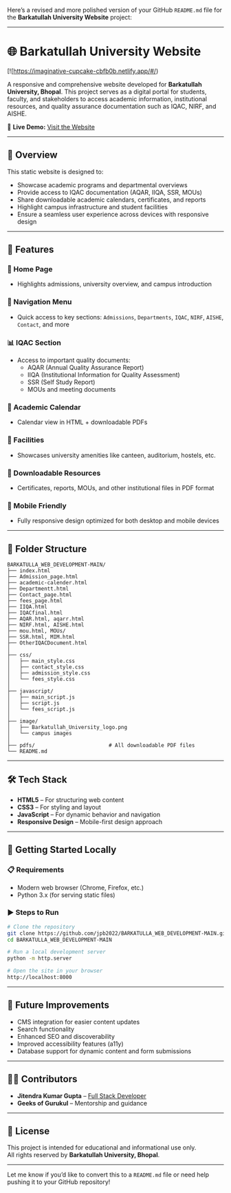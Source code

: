 Here’s a revised and more polished version of your GitHub `README.md` file for the **Barkatullah University Website** project:

---

# 🌐 Barkatullah University Website

[![https://imaginative-cupcake-cbfb0b.netlify.app/#/)

A responsive and comprehensive website developed for **Barkatullah University, Bhopal**. This project serves as a digital portal for students, faculty, and stakeholders to access academic information, institutional resources, and quality assurance documentation such as IQAC, NIRF, and AISHE.

🔗 **Live Demo:** [Visit the Website](https://imaginative-cupcake-cbfb0b.netlify.app/#)

---

## 📌 Overview

This static website is designed to:

- Showcase academic programs and departmental overviews
- Provide access to IQAC documentation (AQAR, IIQA, SSR, MOUs)
- Share downloadable academic calendars, certificates, and reports
- Highlight campus infrastructure and student facilities
- Ensure a seamless user experience across devices with responsive design

---

## 🚀 Features

### 🏫 Home Page
- Highlights admissions, university overview, and campus introduction

### 🧭 Navigation Menu
- Quick access to key sections: `Admissions`, `Departments`, `IQAC`, `NIRF`, `AISHE`, `Contact`, and more

### 📊 IQAC Section
- Access to important quality documents:
  - AQAR (Annual Quality Assurance Report)
  - IIQA (Institutional Information for Quality Assessment)
  - SSR (Self Study Report)
  - MOUs and meeting documents

### 📅 Academic Calendar
- Calendar view in HTML + downloadable PDFs

### 🏢 Facilities
- Showcases university amenities like canteen, auditorium, hostels, etc.

### 📁 Downloadable Resources
- Certificates, reports, MOUs, and other institutional files in PDF format

### 📱 Mobile Friendly
- Fully responsive design optimized for both desktop and mobile devices

---

## 📁 Folder Structure

```
BARKATULLA_WEB_DEVELOPMENT-MAIN/
├── index.html
├── Admission_page.html
├── academic-calender.html
├── Departmentt.html
├── Contact_page.html
├── fees_page.html
├── IIQA.html
├── IQACfinal.html
├── AQAR.html, aqarr.html
├── NIRF.html, AISHE.html
├── mou.html, MOUs/
├── SSR.html, MIM.html
├── OtherIQACDocument.html
│
├── css/
│   ├── main_style.css
│   ├── contact_style.css
│   ├── admission_style.css
│   └── fees_style.css
│
├── javascript/
│   ├── main_script.js
│   ├── script.js
│   └── fees_script.js
│
├── image/
│   ├── Barkatullah_University_logo.png
│   └── campus images
│
├── pdfs/                        # All downloadable PDF files
└── README.md
```

---

## 🛠️ Tech Stack

- **HTML5** – For structuring web content  
- **CSS3** – For styling and layout  
- **JavaScript** – For dynamic behavior and navigation  
- **Responsive Design** – Mobile-first design approach  

---

## 🧪 Getting Started Locally

### 📋 Requirements
- Modern web browser (Chrome, Firefox, etc.)
- Python 3.x (for serving static files)

### ▶️ Steps to Run

```bash
# Clone the repository
git clone https://github.com/jpb2022/BARKATULLA_WEB_DEVELOPMENT-MAIN.git
cd BARKATULLA_WEB_DEVELOPMENT-MAIN

# Run a local development server
python -m http.server

# Open the site in your browser
http://localhost:8000
```

---

## 🔮 Future Improvements

- CMS integration for easier content updates  
- Search functionality  
- Enhanced SEO and discoverability  
- Improved accessibility features (a11y)  
- Database support for dynamic content and form submissions  

---

## 👨‍💻 Contributors

- **Jitendra Kumar Gupta** – [Full Stack Developer](https://github.com/jpb2022)  
- **Geeks of Gurukul** – Mentorship and guidance

---

## 📜 License

This project is intended for educational and informational use only.  
All rights reserved by **Barkatullah University, Bhopal**.

---

Let me know if you’d like to convert this to a `README.md` file or need help pushing it to your GitHub repository!
